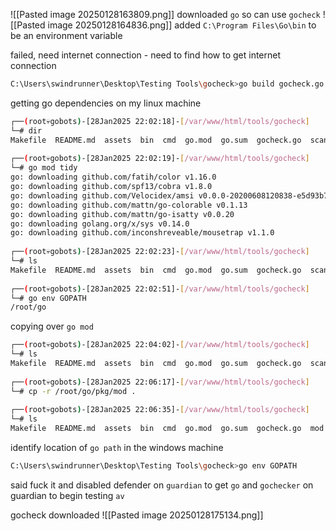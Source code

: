 ![[Pasted image 20250128163809.png]]
downloaded `go` so can use `gocheck`
![[Pasted image 20250128164836.png]]
added `C:\Program Files\Go\bin` to be an environment variable


failed, need internet connection - need to find how to get internet connection
```bash
C:\Users\swindrunner\Desktop\Testing Tools\gocheck>go build gocheck.go                                                                                                                                                                       gocheck.go:7:2: github.com/Velocidex/amsi@v0.0.0-20200608120838-e5d93b76f119: Get "https://proxy.golang.org/github.com/%21velocidex/amsi/@v/v0.0.0-20200608120838-e5d93b76f119.mod": dial tcp: lookup proxy.golang.org: no such host         
```
getting go dependencies on my linux machine 
```bash
┌──(root💀gobots)-[28Jan2025 22:02:18]-[/var/www/html/tools/gocheck]
└─# dir
Makefile  README.md  assets  bin  cmd  go.mod  go.sum  gocheck.go  scanner  utils
                                                                                                     
┌──(root💀gobots)-[28Jan2025 22:02:19]-[/var/www/html/tools/gocheck]
└─# go mod tidy
go: downloading github.com/fatih/color v1.16.0
go: downloading github.com/spf13/cobra v1.8.0
go: downloading github.com/Velocidex/amsi v0.0.0-20200608120838-e5d93b76f119
go: downloading github.com/mattn/go-colorable v0.1.13
go: downloading github.com/mattn/go-isatty v0.0.20
go: downloading golang.org/x/sys v0.14.0
go: downloading github.com/inconshreveable/mousetrap v1.1.0
                                                                                                     
┌──(root💀gobots)-[28Jan2025 22:02:23]-[/var/www/html/tools/gocheck]
└─# ls
Makefile  README.md  assets  bin  cmd  go.mod  go.sum  gocheck.go  scanner  utils
                                                                                                     
┌──(root💀gobots)-[28Jan2025 22:02:51]-[/var/www/html/tools/gocheck]
└─# go env GOPATH
/root/go

```
copying over `go mod`
```bash
┌──(root💀gobots)-[28Jan2025 22:04:02]-[/var/www/html/tools/gocheck]
└─# ls                                                     
Makefile  README.md  assets  bin  cmd  go.mod  go.sum  gocheck.go  scanner  utils
                                                                                                                                                                                                           
┌──(root💀gobots)-[28Jan2025 22:06:17]-[/var/www/html/tools/gocheck]
└─# cp -r /root/go/pkg/mod .                               
                                                                                                                                                                                                           
┌──(root💀gobots)-[28Jan2025 22:06:35]-[/var/www/html/tools/gocheck]
└─# ls
Makefile  README.md  assets  bin  cmd  go.mod  go.sum  gocheck.go  mod  scanner  utils

```
identify location of `go path` in the windows machine
```bash
C:\Users\swindrunner\Desktop\Testing Tools\gocheck>go env GOPATH                                                                                                        C:\Users\swindrunner\go                       
```
said fuck it and disabled defender on `guardian` to get `go` and `gochecker` on guardian to begin testing `av`

gocheck downloaded
![[Pasted image 20250128175134.png]]